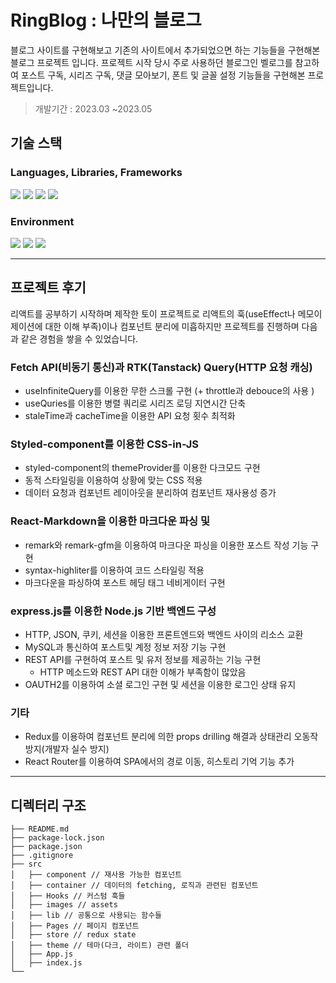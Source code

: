# RingBlog : 나만의 블로그

블로그 사이트를 구현해보고 기존의 사이트에서 추가되었으면 하는 기능들을 구현해본 블로그 프로젝트 입니다. 프로젝트 시작 당시 주로 사용하던 블로그인 벨로그를 참고하여 포스트 구독, 시리즈 구독, 댓글 모아보기, 폰트 및 글꼴 설정 기능들을 구현해본 프로젝트입니다. 

> 개발기간 : 2023.03 ~2023.05

## 기술 스택
### Languages, Libraries, Frameworks
<img src="https://img.shields.io/badge/javascript-F7DF1E?style=for-the-badge&logo=javascript&logoColor=white">
<img src="https://img.shields.io/badge/react-61DAFB?style=for-the-badge&logo=javascript&logoColor=white">
<img src="https://img.shields.io/badge/react query-FF4154?style=for-the-badge&logo=javascript&logoColor=white">
<img src="https://img.shields.io/badge/styled component-DB7093?style=for-the-badge&logo=javascript&logoColor=white">

### Environment
<img src="https://img.shields.io/badge/npm-CB3837?style=for-the-badge&logo=npm&logoColor=white">
<img src="https://img.shields.io/badge/visual studio code-007ACC?style=for-the-badge&logo=visualstudiocode&logoColor=white">
<img src="https://img.shields.io/badge/github-181717?style=for-the-badge&logo=github&logoColor=white">

---

## 프로젝트 후기
리액트를 공부하기 시작하며 제작한 토이 프로젝트로 리액트의 훅(useEffect나 메모이제이션에 대한 이해 부족)이나 컴포넌트 분리에 미흡하지만 프로젝트를 진행하며 다음과 같은 경험을 쌓을 수 있었습니다.

### Fetch API(비동기 통신)과 RTK(Tanstack) Query(HTTP 요청 캐싱)
  - useInfiniteQuery를 이용한 무한 스크롤 구현 (+ throttle과 debouce의 사용 )
  - useQuries를 이용한 병렬 쿼리로 시리즈 로딩 지연시간 단축
  - staleTime과 cacheTime을 이용한 API 요청 횟수 최적화
### Styled-component를 이용한 CSS-in-JS
  - styled-component의 themeProvider를 이용한 다크모드 구현
  - 동적 스타일링을 이용하여 상황에 맞는 CSS 적용
  - 데이터 요청과 컴포넌트 레이아웃을 분리하여 컴포넌트 재사용성 증가
### React-Markdown을 이용한 마크다운 파싱 및 
  - remark와 remark-gfm을 이용하여 마크다운 파싱을 이용한 포스트 작성 기능 구현
  - syntax-highliter를 이용하여 코드 스타일링 적용
  - 마크다운을 파싱하여 포스트 헤딩 태그 네비게이터 구현
### express.js를 이용한 Node.js 기반 백엔드 구성
  - HTTP, JSON, 쿠키, 세션을 이용한 프론트엔드와 백엔드 사이의 리소스 교환
  - MySQL과 통신하여 포스트및 계정 정보 저장 기능 구현
  - REST API를 구현하여 포스트 및 유저 정보를 제공하는 기능 구현
    - HTTP 메소드와 REST API 대한 이해가 부족함이 많았음
  - OAUTH2를 이용하여 소셜 로그인 구현 및 세션을 이용한 로그인 상태 유지
### 기타
  - Redux를 이용하여 컴포넌트 분리에 의한 props drilling 해결과 상태관리 오동작 방지(개발자 실수 방지)
  - React Router를 이용하여 SPA에서의 경로 이동, 히스토리 기억 기능 추가



---


## 디렉터리 구조

```dir
├── README.md
├── package-lock.json
├── package.json
├── .gitignore
├── src
│   ├── component // 재사용 가능한 컴포넌트
│   ├── container // 데이터의 fetching, 로직과 관련된 컴포넌트
│   ├── Hooks // 커스텀 훅들
│   ├── images // assets
│   ├── lib // 공통으로 사용되는 함수들
│   ├── Pages // 페이지 컴포넌트
│   ├── store // redux state
│   ├── theme // 테마(다크, 라이트) 관련 폴더
│   ├── App.js
│   ├── index.js
└──
```
